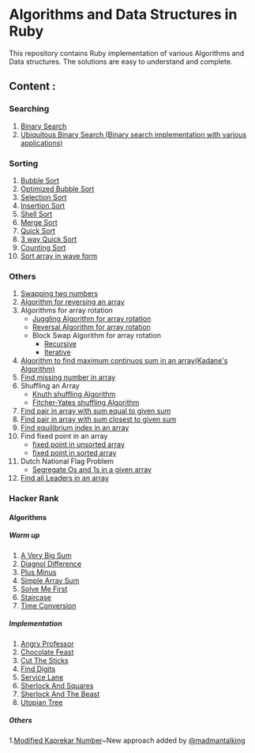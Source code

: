 # Algorithms and Data Structures in Ruby #

This repository contains Ruby implementation of various Algorithms and Data structures. 
The solutions are easy to understand and complete.

## Content : ##


### Searching ###

1. [Binary Search](https://github.com/kumar91gopi/Algorithms-and-Data-Structures-in-Ruby/blob/master/searching/BinarySearch.rb)
2. [Ubiquitous Binary Search (Binary search implementation with various applications)](https://github.com/kumar91gopi/Algorithms-and-Data-Structures-in-Ruby/blob/master/searching/UbiquitousBinarySearch.rb)


### Sorting ###

1. [Bubble Sort](https://github.com/kumar91gopi/Algorithms-and-Data-Structures-in-Ruby/blob/master/sorting/BubbleSort.rb)
2. [Optimized Bubble Sort](https://github.com/kumar91gopi/Algorithms-and-Data-Structures-in-Ruby/blob/master/sorting/BubbleSortOptimized.rb)
3. [Selection Sort](https://github.com/kumar91gopi/Algorithms-and-Data-Structures-in-Ruby/blob/master/sorting/SelectionSort.rb)
4. [Insertion Sort](https://github.com/kumar91gopi/Algorithms-and-Data-Structures-in-Ruby/blob/master/sorting/InsertionSort.rb)
5. [Shell Sort](https://github.com/kumar91gopi/Algorithms-and-Data-Structures-in-Ruby/blob/master/sorting/ShellSort.rb)
6. [Merge Sort](https://github.com/kumar91gopi/Algorithms-and-Data-Structures-in-Ruby/blob/master/sorting/MergeSort.rb)
7. [Quick Sort](https://github.com/kumar91gopi/Algorithms-and-Data-Structures-in-Ruby/blob/master/sorting/QuickSort.rb)
8. [3 way Quick Sort](https://github.com/kumar91gopi/Algorithms-and-Data-Structures-in-Ruby/blob/master/sorting/3wayQuickSort.rb)
9. [Counting Sort](https://github.com/kumar91gopi/Algorithms-and-Data-Structures-in-Ruby/blob/master/sorting/CountingSort.rb)
10. [Sort array in wave form](https://github.com/kumar91gopi/Algorithms-and-Data-Structures-in-Ruby/blob/master/sorting/SortInWaveForm.rb)


### Others ###

1. [Swapping two numbers](https://github.com/kumar91gopi/Algorithms-and-Data-Structures-in-Ruby/blob/master/SwappingTwoNumbers.rb)
2. [Algorithm for reversing an array]((https://github.com/kumar91gopi/Algorithms-and-Data-Structures-in-Ruby/blob/master/ReverseAnArray.rb))
3. Algorithms for array rotation
    * [Juggling Algorithm for array rotation](https://github.com/kumar91gopi/Algorithms-and-Data-Structures-in-Ruby/blob/master/JugglingAlgorithm.rb)
    * [Reversal Algorithm for array rotation](https://github.com/kumar91gopi/Algorithms-and-Data-Structures-in-Ruby/blob/master/ReversalAlgorithm.rb)
    * Block Swap Algorithm for array rotation
        * [Recursive](https://github.com/kumar91gopi/Algorithms-and-Data-Structures-in-Ruby/blob/master/BlockSwapAlgorithmRecursive.rb)
        * [Iterative](https://github.com/kumar91gopi/Algorithms-and-Data-Structures-in-Ruby/blob/master/BlockSwapAlgorithmIterative.rb)
4. [Algorithm to find maximum continuos sum in an array(Kadane's Algorithm)](https://github.com/kumar91gopi/Algorithms-and-Data-Structures-in-Ruby/blob/master/MaxSliceSumAlgorithm.rb)
5. [Find missing number in array](https://github.com/kumar91gopi/Algorithms-and-Data-Structures-in-Ruby/blob/master/FindMissingNumber.rb)
6. Shuffling an Array
    * [Knuth shuffling Algorithm](https://github.com/kumar91gopi/Algorithms-and-Data-Structures-in-Ruby/blob/master/KnuthShufflingAlgorithm.rb)
    * [Fitcher-Yates shuffling Algorithm](https://github.com/kumar91gopi/Algorithms-and-Data-Structures-in-Ruby/blob/master/FitcherYatesShufflingAlgorithm.rb)
7. [Find pair in array with sum equal to given sum](https://github.com/kumar91gopi/Algorithms-and-Data-Structures-in-Ruby/blob/master/ChekPairWithGivenSum.rb)
8. [Find pair in array with sum closest to given sum](https://github.com/kumar91gopi/Algorithms-and-Data-Structures-in-Ruby/blob/master/ClosestSum.rb)
9. [Find equilibrium index in an array](https://github.com/kumar91gopi/Algorithms-and-Data-Structures-in-Ruby/blob/master/EquilibriumIndexofArray.rb)
10. Find fixed point in an array
    * [fixed point in unsorted array](https://github.com/kumar91gopi/Algorithms-and-Data-Structures-in-Ruby/blob/master/FixedPointInUnsorted.rb)
    * [fixed point in sorted array](https://github.com/kumar91gopi/Algorithms-and-Data-Structures-in-Ruby/blob/master/FixedPointInSorted.rb)
11. Dutch National Flag Problem
    * [Segregate Os and 1s in a given array](https://github.com/kumar91gopi/Algorithms-and-Data-Structures-in-Ruby/blob/master/Segregate0and1.rb)
12. [Find all Leaders in an array](https://github.com/kumar91gopi/Algorithms-and-Data-Structures-in-Ruby/blob/master/LeadersInArray.rb)




### Hacker Rank ###
#### Algorithms ####

##### Warm up #####
1. [A Very Big Sum](https://github.com/kumar91gopi/Algorithms-and-Data-Structures-in-Ruby/blob/master/hackerRank/algorithms/warmup/AVeryBigSum.rb)
2. [Diagnol Difference](https://github.com/kumar91gopi/Algorithms-and-Data-Structures-in-Ruby/blob/master/hackerRank/algorithms/warmup/DiagnolDifference.rb)
3. [Plus Minus](https://github.com/kumar91gopi/Algorithms-and-Data-Structures-in-Ruby/blob/master/hackerRank/algorithms/warmup/PlusMinus.rb)
4. [Simple Array Sum](https://github.com/kumar91gopi/Algorithms-and-Data-Structures-in-Ruby/blob/master/hackerRank/algorithms/warmup/SimpleArraySum.rb)
5. [Solve Me First](https://github.com/kumar91gopi/Algorithms-and-Data-Structures-in-Ruby/blob/master/hackerRank/algorithms/warmup/SolveMeFirst.rb)
6. [Staircase](https://github.com/kumar91gopi/Algorithms-and-Data-Structures-in-Ruby/blob/master/hackerRank/algorithms/warmup/Staircase.rb)
7. [Time Conversion](https://github.com/kumar91gopi/Algorithms-and-Data-Structures-in-Ruby/blob/master/hackerRank/algorithms/warmup/TimeConversion.rb)


##### Implementation #####
1. [Angry Professor](https://github.com/kumar91gopi/Algorithms-and-Data-Structures-in-Ruby/blob/master/hackerRank/algorithms/implementation/AngryProfessor.rb)
2. [Chocolate Feast](https://github.com/kumar91gopi/Algorithms-and-Data-Structures-in-Ruby/blob/master/hackerRank/algorithms/implementation/ChocolateFeast.rb)
3. [Cut The Sticks](https://github.com/kumar91gopi/Algorithms-and-Data-Structures-in-Ruby/blob/master/hackerRank/algorithms/implementation/CutTheSticks.rb)
4. [Find Digits](https://github.com/kumar91gopi/Algorithms-and-Data-Structures-in-Ruby/blob/master/hackerRank/algorithms/implementation/FindDigits.rb)
5. [Service Lane](https://github.com/kumar91gopi/Algorithms-and-Data-Structures-in-Ruby/blob/master/hackerRank/algorithms/implementation/ServiceLane.rb)
6. [Sherlock And Squares](https://github.com/kumar91gopi/Algorithms-and-Data-Structures-in-Ruby/blob/master/hackerRank/algorithms/implementation/SherlockAndSquares.rb)
7. [Sherlock And The Beast](https://github.com/kumar91gopi/Algorithms-and-Data-Structures-in-Ruby/blob/master/hackerRank/algorithms/implementation/SherlockAndTheBeast.rb)
8. [Utopian Tree](https://github.com/kumar91gopi/Algorithms-and-Data-Structures-in-Ruby/blob/master/hackerRank/algorithms/implementation/UtopianTree.rb)

##### Others #####
1.[Modified Kaprekar Number](https://github.com/kumar91gopi/Algorithms-and-Data-Structures-in-Ruby/blob/master/hackerRank/ModifiedKaprekarNumber.rb)~New approach added by [@madmantalking](https://github.com/madmantalking)





